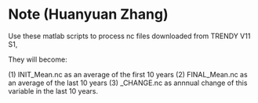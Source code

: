 # Note (Huanyuan Zhang)

Use these matlab scripts to process nc files downloaded from TRENDY V11 S1,

They will become:

(1) INIT_Mean.nc as an average of the first 10 years
(2) FINAL_Mean.nc as an average of the last 10 years
(3) _CHANGE.nc as annnual change of this variable in the last 10 years.

